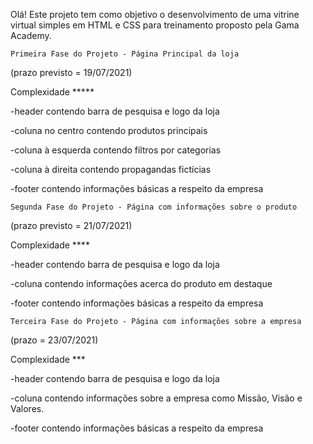 Olá! Este projeto tem como objetivo o desenvolvimento de uma vitrine virtual simples em HTML e CSS para treinamento proposto pela Gama Academy.

	Primeira Fase do Projeto - Página Principal da loja
	
(prazo previsto = 19/07/2021)

Complexidade *****

-header contendo barra de pesquisa e logo da loja

-coluna no centro contendo produtos principais

-coluna à esquerda contendo filtros por categorias

-coluna à direita contendo propagandas fictícias

-footer contendo informações básicas a respeito da empresa



	Segunda Fase do Projeto - Página com informações sobre o produto
	
(prazo previsto = 21/07/2021)

Complexidade ****

-header contendo barra de pesquisa e logo da loja

-coluna contendo informações acerca do produto em destaque

-footer contendo informações básicas a respeito da empresa



	Terceira Fase do Projeto - Página com informações sobre a empresa
	
(prazo = 23/07/2021)

Complexidade ***

-header contendo barra de pesquisa e logo da loja

-coluna contendo informações sobre a empresa como Missão, Visão e Valores.

-footer contendo informações básicas a respeito da empresa
